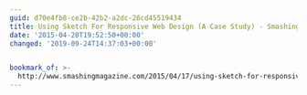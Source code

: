 ```yaml
---
guid: d70e4fb8-ce2b-42b2-a2dc-26cd45519434
title: Using Sketch For Responsive Web Design (A Case Study) - Smashing Magazine
date: '2015-04-20T19:52:50+00:00'
changed: '2019-09-24T14:37:03+00:00'


bookmark_of: >-
  http://www.smashingmagazine.com/2015/04/17/using-sketch-for-responsive-web-design-case-study/
---
```




